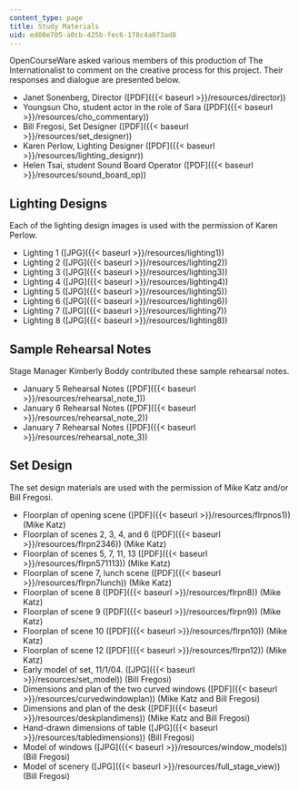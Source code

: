 ```yaml
---
content_type: page
title: Study Materials
uid: ed08e705-a0cb-425b-fec6-178c4a073ad8
---
```


OpenCourseWare asked various members of this production of The Internationalist to comment on the creative process for this project. Their responses and dialogue are presented below.

*   Janet Sonenberg, Director ([PDF]({{< baseurl >}}/resources/director))
*   Youngsun Cho, student actor in the role of Sara ([PDF]({{< baseurl >}}/resources/cho_commentary))
*   Bill Fregosi, Set Designer ([PDF]({{< baseurl >}}/resources/set_designer))
*   Karen Perlow, Lighting Designer ([PDF]({{< baseurl >}}/resources/lighting_designr))
*   Helen Tsai, student Sound Board Operator ([PDF]({{< baseurl >}}/resources/sound_board_op))

Lighting Designs
----------------

Each of the lighting design images is used with the permission of Karen Perlow.

*   Lighting 1 ([JPG]({{< baseurl >}}/resources/lighting1))
*   Lighting 2 ([JPG]({{< baseurl >}}/resources/lighting2))
*   Lighting 3 ([JPG]({{< baseurl >}}/resources/lighting3))
*   Lighting 4 ([JPG]({{< baseurl >}}/resources/lighting4))
*   Lighting 5 ([JPG]({{< baseurl >}}/resources/lighting5))
*   Lighting 6 ([JPG]({{< baseurl >}}/resources/lighting6))
*   Lighting 7 ([JPG]({{< baseurl >}}/resources/lighting7))
*   Lighting 8 ([JPG]({{< baseurl >}}/resources/lighting8))

Sample Rehearsal Notes
----------------------

Stage Manager Kimberly Boddy contributed these sample rehearsal notes.

*   January 5 Rehearsal Notes ([PDF]({{< baseurl >}}/resources/rehearsal_note_1))
*   January 6 Rehearsal Notes ([PDF]({{< baseurl >}}/resources/rehearsal_note_2))
*   January 7 Rehearsal Notes ([PDF]({{< baseurl >}}/resources/rehearsal_note_3))

Set Design
----------

The set design materials are used with the permission of Mike Katz and/or Bill Fregosi.

*   Floorplan of opening scene ([PDF]({{< baseurl >}}/resources/flrpnos1)) (Mike Katz)
*   Floorplan of scenes 2, 3, 4, and 6 ([PDF]({{< baseurl >}}/resources/flrpn2346)) (Mike Katz)
*   Floorplan of scenes 5, 7, 11, 13 ([PDF]({{< baseurl >}}/resources/flrpn571113)) (Mike Katz)
*   Floorplan of scene 7, lunch scene ([PDF]({{< baseurl >}}/resources/flrpn7lunch)) (Mike Katz)
*   Floorplan of scene 8 ([PDF]({{< baseurl >}}/resources/flrpn8)) (Mike Katz)
*   Floorplan of scene 9 ([PDF]({{< baseurl >}}/resources/flrpn9)) (Mike Katz)
*   Floorplan of scene 10 ([PDF]({{< baseurl >}}/resources/flrpn10)) (Mike Katz)
*   Floorplan of scene 12 ([PDF]({{< baseurl >}}/resources/flrpn12)) (Mike Katz)
*   Early model of set, 11/1/04. ([JPG]({{< baseurl >}}/resources/set_model)) (Bill Fregosi)
*   Dimensions and plan of the two curved windows ([PDF]({{< baseurl >}}/resources/curvedwindowplan)) (Mike Katz and Bill Fregosi)
*   Dimensions and plan of the desk ([PDF]({{< baseurl >}}/resources/deskplandimens)) (Mike Katz and Bill Fregosi)
*   Hand-drawn dimensions of table ([JPG]({{< baseurl >}}/resources/tabledimensions)) (Bill Fregosi)
*   Model of windows ([JPG]({{< baseurl >}}/resources/window_models)) (Bill Fregosi)
*   Model of scenery ([JPG]({{< baseurl >}}/resources/full_stage_view)) (Bill Fregosi)